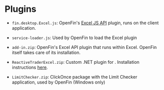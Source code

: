 # Plugins

- `fin.desktop.Excel.js`: OpenFin's [Excel JS API](https://github.com/openfin/excel-api-example/) plugin, runs on the client application.

- `service-loader.js`: Used by OpenFin to load the Excel plugin

- `add-in.zip`: OpenFin's Excel API plugin that runs within Excel. OpenFin itself takes care of its installation.

- `ReactiveTraderExcel.zip`: Custom .NET plugin for . Installation instructions [here](../../../../docs/setup/reactive-trader-excel.md).

- `LimitChecker.zip`: ClickOnce package with the Limit Checker application, used by OpenFin (Windows only)